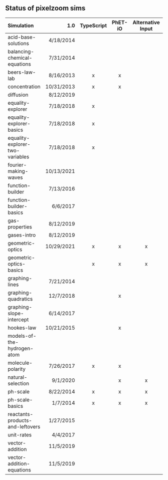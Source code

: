 ## Status of pixelzoom sims 

| Simulation                       |    1.0     | TypeScript | PhET-iO  | Alternative Input  | UI Sound  | Dynamic Locale |
|:---------------------------------|-----------:|:----------:|:--------:|:------------------:|:---------:|:--------------:|
| acid-base-solutions              | 4/18/2014  |            |          |                    |           |       x        |
| balancing-chemical-equations     | 7/31/2014  |            |          |                    |           |       x        |
| beers-law-lab                    | 8/16/2013  |     x      |    x     |                    |           |       x        |
| concentration                    | 10/31/2013 |     x      |    x     |                    |           |       x        |
| diffusion                        | 8/12/2019  |            |          |                    |           |                |
| equality-explorer                | 7/18/2018  |     x      |          |                    |           |                |
| equality-explorer-basics         | 7/18/2018  |     x      |          |                    |           |                |
| equality-explorer-two-variables  | 7/18/2018  |     x      |          |                    |           |                |
| fourier-making-waves             | 10/13/2021 |            |          |                    |           |                |
| function-builder                 | 7/13/2016  |            |          |                    |           |                |
| function-builder-basics          | 6/6/2017   |            |          |                    |           |                |
| gas-properties                   | 8/12/2019  |            |          |                    |           |                |
| gases-intro                      | 8/12/2019  |            |          |                    |           |                |
| geometric-optics                 | 10/29/2021 |     x      |    x     |         x          |     x     |       x        |
| geometric-optics-basics          |            |     x      |    x     |         x          |     x     |       x        |
| graphing-lines                   | 7/21/2014  |            |          |                    |           |                |
| graphing-quadratics              | 12/7/2018  |            |    x     |                    |           |                |
| graphing-slope-intercept         | 6/14/2017  |            |          |                    |           |                |
| hookes-law                       | 10/21/2015 |            |    x     |                    |           |                |
| models-of-the-hydrogen-atom      |            |            |          |                    |           |       x        |
| molecule-polarity                | 7/26/2017  |     x      |    x     |                    |           |                |
| natural-selection                | 9/1/2020   |            |    x     |         x          |     x     |       x        |
| ph-scale                         | 8/22/2014  |     x      |    x     |         x          |     x     |       x        |
| ph-scale-basics                  | 1/7/2014   |     x      |    x     |         x          |     x     |       x        |
| reactants-products-and-leftovers | 1/27/2015  |            |          |                    |           |                |
| unit-rates                       | 4/4/2017   |            |          |                    |           |                |
| vector-addition                  | 11/5/2019  |            |          |                    |           |                |
| vector-addition-equations        | 11/5/2019  |            |          |                    |           |                |
